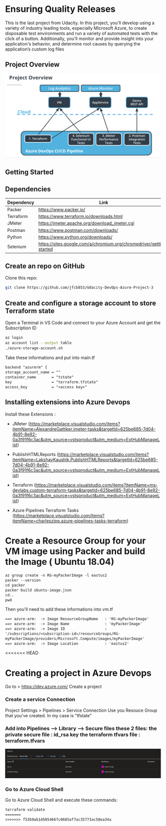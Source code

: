 # Ensuring Quality Releases

This is the last project from Udacity. In this project, you'll develop using a variety of industry leading tools, especially Microsoft Azure, to create disposable test environments and run a variety of automated tests with the click of a button. Additionally, you'll monitor and provide insight into your application's behavior, and determine root causes by querying the application’s custom log files

## Project Overview

![image](https://github.com/juniorcfaj/third-project/blob/main/src/overview.png)

## Getting Started

## Dependencies
| Dependency | Link |
| ------ | ------ |
| Packer | https://www.packer.io/ |
| Terraform | https://www.terraform.io/downloads.html |
| JMeter |  https://jmeter.apache.org/download_jmeter.cgi|
| Postman | https://www.postman.com/downloads/ |
| Python | https://www.python.org/downloads/ |
| Selenium | https://sites.google.com/a/chromium.org/chromedriver/getting-started |

## Create an repo on GitHub

Clone this repo:

```sh
git clone https://github.com/jfcb853/Udacity-DevOps-Azure-Project-3
```

## Create and configure a storage account to store Terraform state

Open a Terminal in VS Code and connect to your Azure Account and get the Subscription ID

```bash
az login 
az account list --output table
./azure-storage-account.sh
```

Take these informations and put into main.tf

```
backend "azurerm" {
storage_account_name = ""
container_name       = "tstate"
key                  = "terraform.tfstate"
access_key           = "<access key>"
```

## Installing extensions into Azure Devops

Install these Extensions :

* JMeter (https://marketplace.visualstudio.com/items?itemName=AlexandreGattiker.jmeter-tasks&targetId=625be685-7d04-4b91-8e92-0a3f91f6c3ac&utm_source=vstsproduct&utm_medium=ExtHubManageList)
  
* PublishHTMLReports (https://marketplace.visualstudio.com/items?itemName=LakshayKaushik.PublishHTMLReports&targetId=625be685-7d04-4b91-8e92-0a3f91f6c3ac&utm_source=vstsproduct&utm_medium=ExtHubManageList)

* Terraform (https://marketplace.visualstudio.com/items?itemName=ms-devlabs.custom-terraform-tasks&targetId=625be685-7d04-4b91-8e92-0a3f91f6c3ac&utm_source=vstsproduct&utm_medium=ExtHubManageList)

* Azure Pipelines Terraform Tasks (https://marketplace.visualstudio.com/items?itemName=charleszipp.azure-pipelines-tasks-terraform)

# Create a Resource Group for your VM image using Packer and build the Image ( Ubuntu 18.04)

```
az group create -n RG-myPackerImage -l eastus2
packer --version
cd packer
packer build ubuntu-image.json
cd..
pwd
```

Then you'll need to add these informations into vm.tf
```
==> azure-arm:  -> Image ResourceGroupName   : 'RG-myPackerImage'
==> azure-arm:  -> Image Name                : 'myPackerImage'
==> azure-arm:  -> Image ID                  : '/subscriptions/<subscription-id>/resourceGroups/RG-myPackerImage/providers/Microsoft.Compute/images/myPackerImage'
==> azure-arm:  -> Image Location            : 'eastus2'
```
<<<<<<< HEAD

# Creating a project in Azure Devops

Go to > https://dev.azure.com/
Create a project

### Create a service Connection

Project Settings > Pipelines > Service Connection
Use you Resouce Group that you've created. In my case is "tfstate"

### Add into Pipelines --> Library --> Secure files these 2 files: the private secure file : id_rsa key the terraform tfvars file : terraform.tfvars

![image](https://github.com/juniorcfaj/third-project/blob/main/src/pipelines.png)

### Go to Azure Cloud Shell

Go to Azure Cloud Shell and execute these commands:

```
terraform validate
=======
>>>>>>> f53b9ab14505466fc0685af7ac35773ac58ea34a
